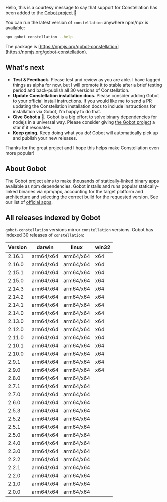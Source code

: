 Hello, this is a courtesy message to say that support for Constellation has been added to the [Gobot project](https://www.npmjs.com/package/gobot) 🎸

You can run the latest version of `constellation` anywhere npm/npx is available:

```bash
npx gobot constellation --help
```

The package is [https://npmjs.org/gobot-constellation](https://npmjs.org/gobot-constellation).

## What's next

- **Test & Feedback.** Please test and review as you are able. I have tagged things as alpha for now, but I will promote it to stable after a brief testing period and back-publish all 30 versions of Constellation.
- **Update Constellation installation docs.** Please consider adding Gobot to your official install instructions. If you would like me to send a PR updating the Constellation installation docs to include instructions for installation via Gobot, I'm happy to do that.
- **Give Gobot a 💫.** Gobot is a big effort to solve binary dependencies for nodejs in a universal way. Please consider giving [the Gobot project](https://github.com/benallfree/gobot) a star if it resonates.
- **Keep going.** Keep doing what you do! Gobot will automatically pick up and publish your new releases.

Thanks for the great project and I hope this helps make Constellation even more popular!

## About Gobot

The Gobot project aims to make thousands of statically-linked binary apps available as npm dependencies. Gobot installs and runs popular statically-linked binaries via npm/npx, accounting for the target platform and architecture and selecting the correct build for the requested version. See our list of [official apps](https://www.npmjs.com/package/gobot#official-gobot-apps).

## All releases indexed by Gobot

`gobot-constellation` versions mirror `constellation` versions. Gobot has indexed 30 releases of `constellation`:

| Version | darwin    | linux     | win32 |
| ------- | --------- | --------- | ----- |
| 2.16.1  | arm64/x64 | arm64/x64 | x64   |
| 2.16.0  | arm64/x64 | arm64/x64 | x64   |
| 2.15.1  | arm64/x64 | arm64/x64 | x64   |
| 2.15.0  | arm64/x64 | arm64/x64 | x64   |
| 2.14.3  | arm64/x64 | arm64/x64 | x64   |
| 2.14.2  | arm64/x64 | arm64/x64 | x64   |
| 2.14.1  | arm64/x64 | arm64/x64 | x64   |
| 2.14.0  | arm64/x64 | arm64/x64 | x64   |
| 2.13.0  | arm64/x64 | arm64/x64 | x64   |
| 2.12.0  | arm64/x64 | arm64/x64 | x64   |
| 2.11.0  | arm64/x64 | arm64/x64 | x64   |
| 2.10.1  | arm64/x64 | arm64/x64 | x64   |
| 2.10.0  | arm64/x64 | arm64/x64 | x64   |
| 2.9.1   | arm64/x64 | arm64/x64 | x64   |
| 2.9.0   | arm64/x64 | arm64/x64 | x64   |
| 2.8.0   | arm64/x64 | arm64/x64 |       |
| 2.7.1   | arm64/x64 | arm64/x64 |       |
| 2.7.0   | arm64/x64 | arm64/x64 |       |
| 2.6.0   | arm64/x64 | arm64/x64 |       |
| 2.5.3   | arm64/x64 | arm64/x64 |       |
| 2.5.2   | arm64/x64 | arm64/x64 |       |
| 2.5.1   | arm64/x64 | arm64/x64 |       |
| 2.5.0   | arm64/x64 | arm64/x64 |       |
| 2.4.0   | arm64/x64 | arm64/x64 |       |
| 2.3.0   | arm64/x64 | arm64/x64 |       |
| 2.2.2   | arm64/x64 | arm64/x64 |       |
| 2.2.1   | arm64/x64 | arm64/x64 |       |
| 2.2.0   | arm64/x64 | arm64/x64 |       |
| 2.1.0   | arm64/x64 | arm64/x64 |       |
| 2.0.0   | arm64/x64 | arm64/x64 |       |
